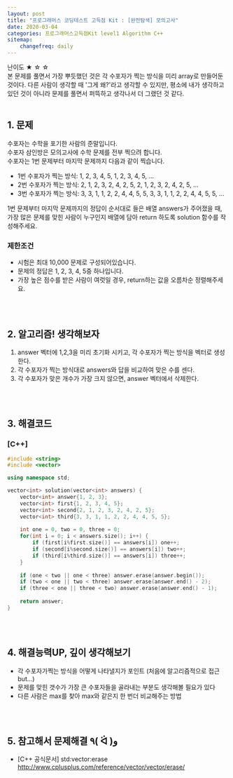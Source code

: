 ```yaml
---
layout: post
title: "프로그래머스 코딩테스트 고득점 Kit : [완전탐색] 모의고사"
date: 2020-03-04
categories: 프로그래머스고득점Kit level1 Algorithm C++
sitemap:
    changefreq: daily
---
```


난이도 ★ ☆ ☆  
본 문제를 풀면서 가장 뿌듯했던 것은 각 수포자가 찍는 방식을 미리 array로 만들어둔것이다. 다른 사람이 생각할 때 '그게 왜?'라고 생각할 수 있지만, 평소에 내가 생각하고 있던 것이 아니라 문제를 풀면서 퍼뜩하고 생각나서 더 그랬던 것 같다.  
<br/>

## 1. 문제
수포자는 수학을 포기한 사람의 준말입니다.  
수포자 삼인방은 모의고사에 수학 문제를 전부 찍으려 합니다.  
수포자는 1번 문제부터 마지막 문제까지 다음과 같이 찍습니다.  
- 1번 수포자가 찍는 방식: 1, 2, 3, 4, 5, 1, 2, 3, 4, 5, ...  
- 2번 수포자가 찍는 방식: 2, 1, 2, 3, 2, 4, 2, 5, 2, 1, 2, 3, 2, 4, 2, 5, ...  
- 3번 수포자가 찍는 방식: 3, 3, 1, 1, 2, 2, 4, 4, 5, 5, 3, 3, 1, 1, 2, 2, 4, 4, 5, 5, ...

1번 문제부터 마지막 문제까지의 정답이 순서대로 들은 배열 answers가 주어졌을 때, 가장 많은 문제를 맞힌 사람이 누구인지 배열에 담아 return 하도록 solution 함수를 작성해주세요.

### 제한조건
- 시험은 최대 10,000 문제로 구성되어있습니다.
- 문제의 정답은 1, 2, 3, 4, 5중 하나입니다.
- 가장 높은 점수를 받은 사람이 여럿일 경우, return하는 값을 오름차순 정렬해주세요.
<br/>
<br/>

## 2. 알고리즘! 생각해보자
1) answer 벡터에 1,2,3을 미리 초기화 시키고, 각 수포자가 찍는 방식을 벡터로 생성한다.  
2) 각 수포자가 찍는 방식대로 answers와 답을 비교하여 맞은 수를 센다.  
3) 각 수포자가 맞은 개수가 가장 크지 않으면, answer 벡터에서 삭제한다.  
<br/>
<br/>

## 3. 해결코드
### [C++]
```c++
#include <string>
#include <vector>

using namespace std;

vector<int> solution(vector<int> answers) {
    vector<int> answer{1, 2, 3};
    vector<int> first{1, 2, 3, 4, 5};
    vector<int> second{2, 1, 2, 3, 2, 4, 2, 5};
    vector<int> third{3, 3, 1, 1, 2, 2, 4, 4, 5, 5};
    
    int one = 0, two = 0, three = 0;
    for(int i = 0; i < answers.size(); i++) {
        if (first[i%first.size()] == answers[i]) one++;
        if (second[i%second.size()] == answers[i]) two++;
        if (third[i%third.size()] == answers[i]) three++;
    }
    
    if (one < two || one < three) answer.erase(answer.begin());
    if (two < one || two < three) answer.erase(answer.end() - 2);
    if (three < one || three < two) answer.erase(answer.end() - 1);
    
    return answer;
}
```
<br/>
<br/>

## 4. 해결능력UP, 깊이 생각해보기
- 각 수포자가찍는 방식을 어떻게 나타낼지가 포인트 (처음에 알고리즘적으로 접근 but...)
- 문제를 맞힌 갯수가 가장 큰 수포자들을 골라내는 부분도 생각해볼 필요가 있다
- 다른 사람은 max를 찾아 max와 같은지 한 번더 비교해주는 방법
<br/>
<br/>

## 5. 참고해서 문제해결 ٩( ᐛ )و
- [C++ 공식문서] std:vector:erase <http://www.cplusplus.com/reference/vector/vector/erase/>
<br/>
<br/>